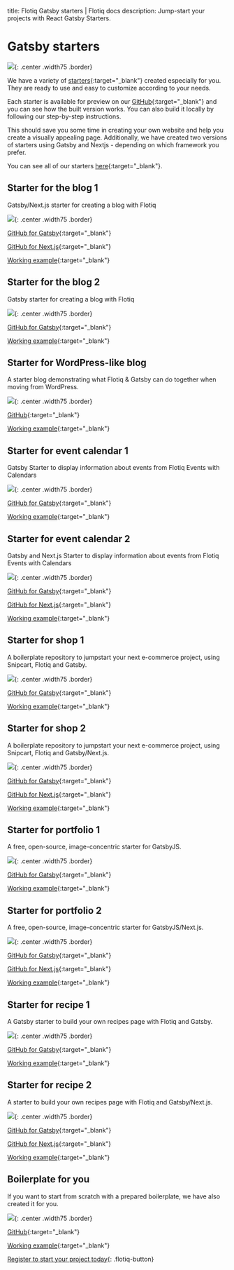 title: Flotiq Gatsby starters | Flotiq docs
description: Jump-start your projects with React Gatsby Starters.

# Gatsby starters

![](images/gatsby/gatsby-starters.png){: .center .width75 .border}

We have a variety of [starters](https://flotiq.com/starters/){:target="_blank"} created especially for you. They are ready to use and easy to customize according to your needs.

Each starter is available for preview on our [GitHub](https://github.com/flotiq){:target="_blank"} and you can see how the built version works. You can also build it locally by following our step-by-step instructions.

This should save you some time in creating your own website and help you create a visually appealing page. Additionally, we have created two versions of starters using Gatsby and Nextjs - depending on which framework you prefer.

You can see all of our starters [here](https://flotiq.com/starters/){:target="_blank"}.
## Starter for the blog 1

Gatsby/Next.js starter for creating a blog with Flotiq

![](images/gatsby/flotiq-starter-blog-1.png){: .center .width75 .border}

[GitHub for Gatsby](https://github.com/flotiq/flotiq-gatsby-blog-1){:target="_blank"}

[GitHub for Next.js](https://github.com/flotiq/flotiq-nextjs-blog-1){:target="_blank"}

[Working example](https://flotiqgatsbyblog1master.gatsbyjs.io/){:target="_blank"}

## Starter for the blog 2

Gatsby starter for creating a blog with Flotiq

![](images/gatsby/flotiq-starter-blog-2.png){: .center .width75 .border}

[GitHub for Gatsby](https://github.com/flotiq/flotiq-gatsby-blog-2){:target="_blank"}

[Working example](https://flotiqgatsbyblog2.gatsbyjs.io/){:target="_blank"}

## Starter for WordPress-like blog

A starter blog demonstrating what Flotiq & Gatsby can do together when moving from WordPress.

![](images/gatsby/flotiq-starter-blogposts-wordpress.png){: .center .width75 .border}

[GitHub](https://github.com/flotiq/gatsby-starter-wordpress-blog){:target="_blank"}

[Working example](https://flotiq-gatsby-starter-wordpress-blog.netlify.app/){:target="_blank"}

## Starter for event calendar 1

Gatsby Starter to display information about events from Flotiq Events with Calendars

![](images/gatsby/flotiq-starter-event-1.png){: .center .width75 .border}

[GitHub for Gatsby](https://github.com/flotiq/flotiq-gatsby-event-1){:target="_blank"}

[Working example](https://flotiqgatsbyevent1.gatsbyjs.io/){:target="_blank"}

## Starter for event calendar 2

Gatsby and Next.js Starter to display information about events from Flotiq Events with Calendars

![](images/gatsby/flotiq-starter-event-2.png){: .center .width75 .border}

[GitHub for Gatsby](https://github.com/flotiq/flotiq-gatsby-event-2){:target="_blank"}

[GitHub for Next.js](https://github.com/flotiq/flotiq-nextjs-event-2){:target="_blank"}

[Working example](https://flotiqgatsbyevent2.gatsbyjs.io/){:target="_blank"}

## Starter for shop 1

A boilerplate repository to jumpstart your next e-commerce project, using Snipcart, Flotiq and Gatsby.

![](images/gatsby/flotiq-starter-shop-1.png){: .center .width75 .border}

[GitHub for Gatsby](https://github.com/flotiq/flotiq-gatsby-shop-1){:target="_blank"}

[Working example](https://flotiqgatsbyshop1.gatsbyjs.io/){:target="_blank"}

## Starter for shop 2

A boilerplate repository to jumpstart your next e-commerce project, using Snipcart, Flotiq and Gatsby/Next.js.

![](images/gatsby/flotiq-starter-shop-2.png){: .center .width75 .border}

[GitHub for Gatsby](https://github.com/flotiq/flotiq-gatsby-shop-2){:target="_blank"}

[GitHub for Next.js](https://github.com/flotiq/flotiq-nextjs-shop-2){:target="_blank"}

[Working example](https://flotiqgatsbyshop2.gatsbyjs.io/){:target="_blank"}

## Starter for portfolio 1

A free, open-source, image-concentric starter for GatsbyJS.

![](images/gatsby/flotiq-starter-portfolio-1.png){: .center .width75 .border}

[GitHub for Gatsby](https://github.com/flotiq/flotiq-gatsby-portfolio-1){:target="_blank"}

[Working example](https://flotiqgatsbyportfolio1.gatsbyjs.io/){:target="_blank"}

## Starter for portfolio 2

A free, open-source, image-concentric starter for GatsbyJS/Next.js.

![](images/gatsby/flotiq-starter-portfolio-2.png){: .center .width75 .border}

[GitHub for Gatsby](https://github.com/flotiq/flotiq-gatsby-portfolio-2){:target="_blank"}

[GitHub for Next.js](https://github.com/flotiq/flotiq-nextjs-portfolio-2){:target="_blank"}

[Working example](https://flotiqgatsbyportfolio2.gatsbyjs.io/){:target="_blank"}

## Starter for recipe 1

A Gatsby starter to build your own recipes page with Flotiq and Gatsby.

![](images/gatsby/flotiq-starter-recipe-1.png){: .center .width75 .border}

[GitHub for Gatsby](https://github.com/flotiq/flotiq-gatsby-recipe-1){:target="_blank"}

[Working example](https://flotiqgatsbyrecipe1.gatsbyjs.io/){:target="_blank"}

## Starter for recipe 2

A starter to build your own recipes page with Flotiq and Gatsby/Next.js.

![](images/gatsby/flotiq-starter-recipe-2.png){: .center .width75 .border}

[GitHub for Gatsby](https://github.com/flotiq/flotiq-gatsby-recipe-2){:target="_blank"}

[GitHub for Next.js](https://github.com/flotiq/flotiq-nextjs-recipe-2){:target="_blank"}

[Working example](https://flotiqgatsbyrecipe2.gatsbyjs.io/){:target="_blank"}

## Boilerplate for you 

If you want to start from scratch with a prepared boilerplate, we have also created it for you.

![](images/gatsby/flotiq-starter-boilerplate.png){: .center .width75 .border}

[GitHub](https://github.com/flotiq/flotiq-starter-boilerplate){:target="_blank"}

[Working example](https://gatsbystarterboilerplatemaster.gatsbyjs.io/){:target="_blank"}

[Register to start your project today](https://editor.flotiq.com/register.html){: .flotiq-button}

